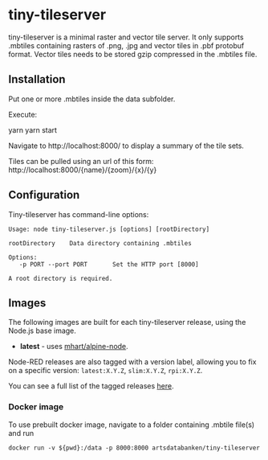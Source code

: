 # tiny-tileserver

tiny-tileserver is a minimal raster and vector tile server. It only supports .mbtiles containing rasters of .png, .jpg and vector tiles in .pbf protobuf format. Vector tiles needs to be stored gzip compressed in the .mbtiles file.

## Installation

Put one or more .mbtiles inside the data subfolder.

Execute:

yarn
yarn start

Navigate to http://localhost:8000/ to display a summary of the tile sets.

Tiles can be pulled using an url of this form: http://localhost:8000/{name}/{zoom}/{x}/{y}

## Configuration

Tiny-tileserver has command-line options:

```
Usage: node tiny-tileserver.js [options] [rootDirectory]

rootDirectory    Data directory containing .mbtiles

Options:
   -p PORT --port PORT       Set the HTTP port [8000]

A root directory is required.
```

## Images

The following images are built for each tiny-tileserver release, using the Node.js base image.

- **latest** - uses [mhart/alpine-node](https://hub.docker.com/r/mhart/alpine-node/).

Node-RED releases are also tagged with a version label, allowing you to fix on a specific version: `latest:X.Y.Z`,
`slim:X.Y.Z`, `rpi:X.Y.Z`.

You can see a full list of the tagged releases [here](https://hub.docker.com/r/artsdatabanken/tiny-tileserver/tags/).

### Docker image ##

To use prebuilt docker image, navigate to a folder containing .mbtile file(s) and run

```
docker run -v ${pwd}:/data -p 8000:8000 artsdatabanken/tiny-tileserver
```
